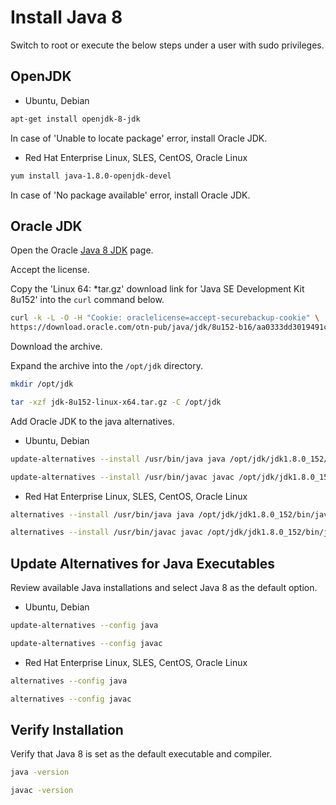 # Install Java 8

Switch to root or execute the below steps under a user with sudo privileges.

## OpenJDK

* Ubuntu, Debian

```sh
apt-get install openjdk-8-jdk
```

In case of 'Unable to locate package' error, install Oracle JDK.

* Red Hat Enterprise Linux, SLES, CentOS, Oracle Linux

```sh
yum install java-1.8.0-openjdk-devel
```

In case of 'No package available' error, install Oracle JDK.

## Oracle JDK

Open the Oracle [Java 8 JDK](https://www.oracle.com/technetwork/java/javase/downloads/jdk8-downloads-2133151.html) page.

Accept the license.

Copy the 'Linux 64: *tar.gz' download link for 'Java SE Development Kit 8u152' into the `curl` command below.

```sh
curl -k -L -O -H "Cookie: oraclelicense=accept-securebackup-cookie" \
https://download.oracle.com/otn-pub/java/jdk/8u152-b16/aa0333dd3019491ca4f6ddbe78cdb6d0/jdk-8u152-linux-x64.tar.gz
```

Download the archive.

Expand the archive into the `/opt/jdk` directory.

```sh
mkdir /opt/jdk
```

```sh
tar -xzf jdk-8u152-linux-x64.tar.gz -C /opt/jdk
```

Add Oracle JDK to the java alternatives.

* Ubuntu, Debian

```sh
update-alternatives --install /usr/bin/java java /opt/jdk/jdk1.8.0_152/bin/java 100
```

```sh
update-alternatives --install /usr/bin/javac javac /opt/jdk/jdk1.8.0_152/bin/javac 100
```

* Red Hat Enterprise Linux, SLES, CentOS, Oracle Linux

```sh
alternatives --install /usr/bin/java java /opt/jdk/jdk1.8.0_152/bin/java 100
```

```sh
alternatives --install /usr/bin/javac javac /opt/jdk/jdk1.8.0_152/bin/javac 100
```

## Update Alternatives for Java Executables

Review available Java installations and select Java 8 as the default option.

* Ubuntu, Debian

```sh
update-alternatives --config java
```

```sh
update-alternatives --config javac
```

* Red Hat Enterprise Linux, SLES, CentOS, Oracle Linux

```sh
alternatives --config java
```

```sh
alternatives --config javac
```

## Verify Installation

Verify that Java 8 is set as the default executable and compiler.

```sh
java -version
```

```sh
javac -version
```
